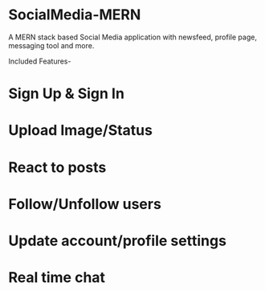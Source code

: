 # SocialMedia-MERN

A MERN stack based Social Media application with newsfeed, profile page, messaging tool and more.

Included Features-
# Sign Up & Sign In
# Upload Image/Status
# React to posts
# Follow/Unfollow users
# Update account/profile settings 
# Real time chat
